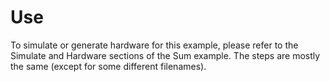 # Use

To simulate or generate hardware for this example, please refer to the Simulate and Hardware sections of the Sum example. The steps are mostly the same (except for some different filenames).

